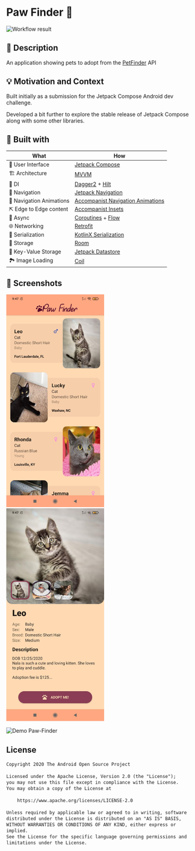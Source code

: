 # Paw Finder 🐾

![Workflow result](https://github.com/StylianosGakis/paw-finder/workflows/Check/badge.svg)


## :scroll: Description
An application showing pets to adopt from the [PetFinder](https://www.petfinder.com/developers/) API 

## :bulb: Motivation and Context

Built initially as a submission for the Jetpack Compose Android dev challenge.

Developed a bit further to explore the stable release of Jetpack Compose along with some other libraries.

## 🚧 Built with

|What|How|
|---|---|
| 🐶 User Interface|[Jetpack Compose](https://github.com/jetbrains/compose-jb)|
| 🏗 Architecture|[MVVM](https://en.wikipedia.org/wiki/Model%E2%80%93view%E2%80%93viewmodel)|
| 💉 DI|[Dagger2](https://github.com/google/dagger) + [Hilt](https://developer.android.com/training/dependency-injection/hilt-android)|
| 🚦 Navigation|[Jetpack Navigation](https://developer.android.com/jetpack/compose/navigation)|
| 💫 Navigation Animations|[Accompanist Navigation Animations](https://github.com/google/accompanist/tree/main/navigation-animation)|
| ⇱ Edge to Edge content|[Accompanist Insets](https://github.com/google/accompanist/tree/main/insets)|
| 🌊 Async|[Coroutines](https://kotlinlang.org/docs/coroutines-overview.html) + [Flow](https://kotlin.github.io/kotlinx.coroutines/kotlinx-coroutines-core/kotlinx.coroutines.flow/-flow/)|
| 🌐 Networking|[Retrofit](https://github.com/square/retrofit)|
| 🔢 Serialization|[KotlinX Serialization](https://github.com/Kotlin/kotlinx.serialization)|
| 💾 Storage|[Room](https://developer.android.com/jetpack/androidx/releases/room)|
| 🔑 Key-Value Storage|[Jetpack Datastore](https://developer.android.com/topic/libraries/architecture/datastore)|
| 🏞 Image Loading|[Coil](https://github.com/coil-kt/coil)|

## :camera_flash: Screenshots
<img src="results/screenshot_1.jpg" width="260"> <img src="results/screenshot_2.jpg" width="260">

![Demo Paw-Finder](results/video.gif)

## License
```
Copyright 2020 The Android Open Source Project

Licensed under the Apache License, Version 2.0 (the "License");
you may not use this file except in compliance with the License.
You may obtain a copy of the License at

    https://www.apache.org/licenses/LICENSE-2.0

Unless required by applicable law or agreed to in writing, software
distributed under the License is distributed on an "AS IS" BASIS,
WITHOUT WARRANTIES OR CONDITIONS OF ANY KIND, either express or implied.
See the License for the specific language governing permissions and
limitations under the License.
```
